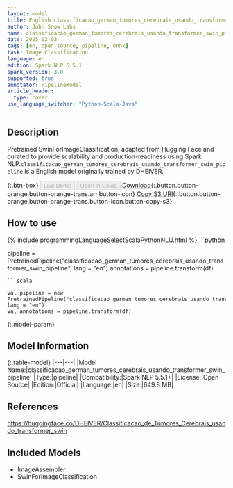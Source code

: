 ```yaml
---
layout: model
title: English classificacao_german_tumores_cerebrais_usando_transformer_swin_pipeline pipeline SwinForImageClassification from DHEIVER
author: John Snow Labs
name: classificacao_german_tumores_cerebrais_usando_transformer_swin_pipeline
date: 2025-02-03
tags: [en, open_source, pipeline, onnx]
task: Image Classification
language: en
edition: Spark NLP 5.5.1
spark_version: 3.0
supported: true
annotator: PipelineModel
article_header:
  type: cover
use_language_switcher: "Python-Scala-Java"
---
```


## Description

Pretrained SwinForImageClassification, adapted from Hugging Face and curated to provide scalability and production-readiness using Spark NLP.`classificacao_german_tumores_cerebrais_usando_transformer_swin_pipeline` is a English model originally trained by DHEIVER.

{:.btn-box}
<button class="button button-orange" disabled>Live Demo</button>
<button class="button button-orange" disabled>Open in Colab</button>
[Download](https://s3.amazonaws.com/auxdata.johnsnowlabs.com/public/models/classificacao_german_tumores_cerebrais_usando_transformer_swin_pipeline_en_5.5.1_3.0_1738599454220.zip){:.button.button-orange.button-orange-trans.arr.button-icon}
[Copy S3 URI](s3://auxdata.johnsnowlabs.com/public/models/classificacao_german_tumores_cerebrais_usando_transformer_swin_pipeline_en_5.5.1_3.0_1738599454220.zip){:.button.button-orange.button-orange-trans.button-icon.button-copy-s3}

## How to use



<div class="tabs-box" markdown="1">
{% include programmingLanguageSelectScalaPythonNLU.html %}
```python

pipeline = PretrainedPipeline("classificacao_german_tumores_cerebrais_usando_transformer_swin_pipeline", lang = "en")
annotations =  pipeline.transform(df)   

```
```scala

val pipeline = new PretrainedPipeline("classificacao_german_tumores_cerebrais_usando_transformer_swin_pipeline", lang = "en")
val annotations = pipeline.transform(df)

```
</div>

{:.model-param}
## Model Information

{:.table-model}
|---|---|
|Model Name:|classificacao_german_tumores_cerebrais_usando_transformer_swin_pipeline|
|Type:|pipeline|
|Compatibility:|Spark NLP 5.5.1+|
|License:|Open Source|
|Edition:|Official|
|Language:|en|
|Size:|649.8 MB|

## References

https://huggingface.co/DHEIVER/Classificacao_de_Tumores_Cerebrais_usando_transformer_swin

## Included Models

- ImageAssembler
- SwinForImageClassification